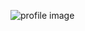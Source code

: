 ![profile image](https://avatars1.githubusercontent.com/u/59927461?s=460&u=9aaea1eab1d292f00c1fa7b733dd95948914d6aa&v=4)
